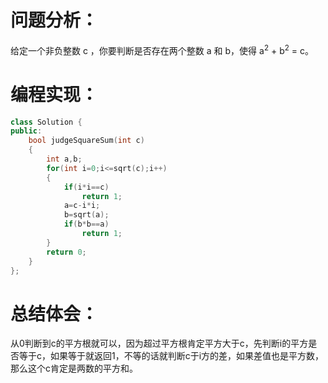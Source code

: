 # 问题分析：

给定一个非负整数 c ，你要判断是否存在两个整数 a 和 b，使得 a<sup>2</sup> + b<sup>2</sup> = c。
# 编程实现：
```C++
class Solution {
public:
    bool judgeSquareSum(int c)
    {
        int a,b;
        for(int i=0;i<=sqrt(c);i++)
        {
            if(i*i==c)
                return 1;
            a=c-i*i;
            b=sqrt(a);
            if(b*b==a)
                return 1;
        }
        return 0;
    }
};
```
# 总结体会：
从0判断到c的平方根就可以，因为超过平方根肯定平方大于c，先判断i的平方是否等于c，如果等于就返回1，不等的话就判断c于i方的差，如果差值也是平方数，那么这个c肯定是两数的平方和。